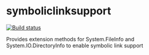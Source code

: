 # symboliclinksupport
[![Build status](https://ci.appveyor.com/api/projects/status/7t4c47ht66ekr0h8?svg=true)](https://ci.appveyor.com/project/michaelmelancon/symboliclinksupport)

Provides extension methods for System.FileInfo and System.IO.DirectoryInfo to enable symbolic link support
